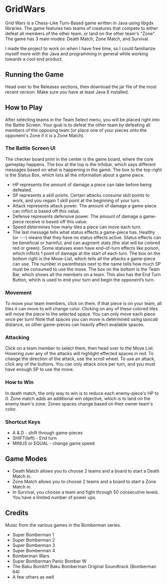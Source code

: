 # GridWars
Grid Wars is a Chess-Like Turn-Based game written in Java using libgdx libraries. The game features two teams of creatures that compete to either defeat all members of the other team, or land on the other team's "Zone". The game has 3 main modes: Death Match, Zone Match, and Survival.

I made the project to work on when I have free time, so I could familiarize myself more with the Java and programming in general while working towards a cool end product.

## Running the Game
Head over to the Releases sections, then download the jar file of the most recent version. Make sure you have at least Java 8 installed.

## How to Play
After selecting teams in the Team Select menu, you will be placed right into the Battle Screen. Your goal is to defeat the other team by defeating all members of the opposing team (or place one of your pieces onto the opponent's Zone if it is a Zone Match).
### The Battle Screen UI
The checker board print in the center is the game board, where the core gameplay happens. The box at the top is the Infobar, which says different messages based on what is happening in the game. The box to the top-right is the Status Box, which lists all the information about a game piece.
* HP represents the amount of damage a piece can take before being defeated.
* SP represents a skill points. Certain attacks consume skill points to work, and you regain 1 skill point at the beginning of your turn. 
* Attack represents attack power. The amount of damage a game-piece can inflict is based off this value.
* Defense represents defensive power. The amount of damage a game-piece receive is based off this value.
* Speed determines how many tiles a piece can move each turn.
* The last message tells what status effects a game-piece has. Healthy (or ---) means that they have no status effects active. Status effects can be beneficial or harmful, and can augment stats (the stat will be colored red or green). Some statuses even have end-of-turn effects like poison, which inflicts 1 point of damage at the start of each turn.
The box on the bottom right is the Move-List, which tells all the attacks a game-piece can use. The number in parenthesis next to the name tells how much SP must be consumed to use the move. The box on the bottom is the Team Bar, which shows all the members on a team. This also has the End Turn Button, which is used to end your turn and begin the opponent’s turn.
### Movement
To move your team members, click on them. If that piece is on your team, all tiles it can move to will change color. Clicking on any of these colored tiles will move the piece to the selected space. You can only move each piece once per turn! Note that spaces you can move is determined using taxicab distance, so other game-pieces can heavily affect available spaces.
### Attacking
Click on a team member to select them, then head over to the Move List. Hovering over any of the attacks will highlight effected spaces in red. To change the direction of the attack, use the scroll wheel. To use an attack, click any of the buttons. You can only attack once per turn, and you must have enough SP to use the move.
### How to Win
In death match, the only way to win is to reduce each enemy-piece's HP to 0.
Zone match adds an additional win objective, which is to land on the enemy team's zone. Zones spaces change based on their owner team's color. 
### Shortcut Keys
* A & D - shift through game-pieces
* SHIFT(left) - End turn
* MINUS or EQUAL - change game speed

## Game Modes
* Death Match allows you to choose 2 teams and a board to start a Death Match in.
* Zone Match allows you to choose 2 teams and a board to start a Zone Match in.
* In Survival, you choose a team and fight through 50 consecutive levels. You have a limited number of power ups.

## Credits
Music from the various games in the Bomberman series.
* Super Bomberman 1
* Super Bomberman 2
* Super Bomberman 3
* Super Bomberman 4
* Bomberman Wars
* Super Bomberman Panic Bomber W
* The Baku Bomb!!! Baku Bomberman Original Soundtrack (Bomberman 64)
* A few others as well
